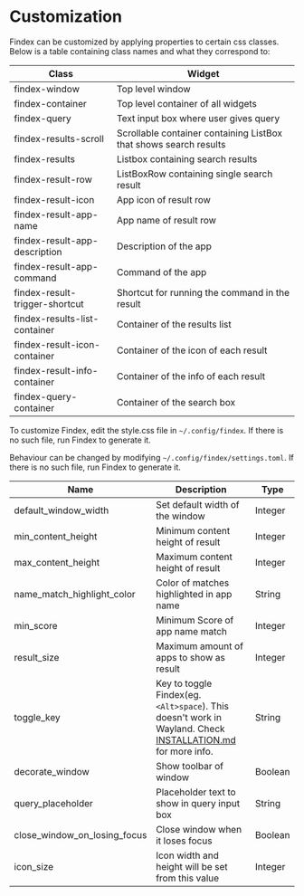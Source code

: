 # Customization

Findex can be customized by applying properties to certain css classes. Below is a table containing class names and what they correspond to:

| Class                          | Widget                                                            |
|--------------------------------|-------------------------------------------------------------------|
| findex-window                  | Top level window                                                  |
| findex-container               | Top level container of all widgets                                |
| findex-query                   | Text input box where user gives query                             |
| findex-results-scroll          | Scrollable container containing ListBox that shows search results |
| findex-results                 | Listbox containing search results                                 |
| findex-result-row              | ListBoxRow containing single search result                        |
| findex-result-icon             | App icon of result row                                            |
| findex-result-app-name         | App name of result row                                            |
| findex-result-app-description  | Description of the app                                            |
| findex-result-app-command      | Command of the app                                                |
| findex-result-trigger-shortcut | Shortcut for running the command in the result                    |
| findex-results-list-container  | Container of the results list                                     |
| findex-result-icon-container   | Container of the icon of each result                              |
| findex-result-info-container   | Container of the info of each result                              |
| findex-query-container         | Container of the search box                                       |

To customize Findex, edit the style.css file in `~/.config/findex`. If there is no such file, run Findex to generate it.

Behaviour can be changed by modifying `~/.config/findex/settings.toml`. If there is no such file, run Findex to generate it.

| Name                         | Description                                                                                                                     | Type    |
|------------------------------|---------------------------------------------------------------------------------------------------------------------------------|---------|
| default_window_width         | Set default width of the window                                                                                                 | Integer |
| min_content_height           | Minimum content height of result                                                                                                | Integer |
| max_content_height           | Maximum content height of result                                                                                                | Integer |
| name_match_highlight_color   | Color of matches highlighted in app name                                                                                        | String  |
| min_score                    | Minimum Score of app name match                                                                                                 | Integer |
| result_size                  | Maximum amount of apps to show as result                                                                                        | Integer |
| toggle_key                   | Key to toggle Findex(eg. `<Alt>space`). This doesn't work in Wayland. Check [INSTALLATION.md](./INSTALLATION.md) for more info. | String  |
| decorate_window              | Show toolbar of window                                                                                                          | Boolean |
| query_placeholder            | Placeholder text to show in query input box                                                                                     | String  |
| close_window_on_losing_focus | Close window when it loses focus                                                                                                | Boolean |
| icon_size                    | Icon width and height will be set from this value                                                                               | Integer |
